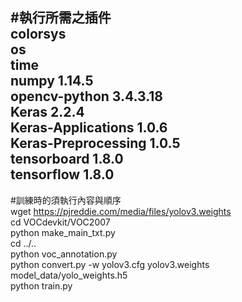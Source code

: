 #執行所需之插件  
colorsys  
os  
time  
numpy               1.14.5  
opencv-python       3.4.3.18  
Keras               2.2.4  
Keras-Applications  1.0.6  
Keras-Preprocessing 1.0.5  
tensorboard         1.8.0  
tensorflow          1.8.0  
------------------------------  
#訓練時的須執行內容與順序  
wget https://pjreddie.com/media/files/yolov3.weights  
cd VOCdevkit/VOC2007  
python make_main_txt.py  
cd ../..  
python voc_annotation.py  
python convert.py -w yolov3.cfg yolov3.weights model_data/yolo_weights.h5  
python train.py  